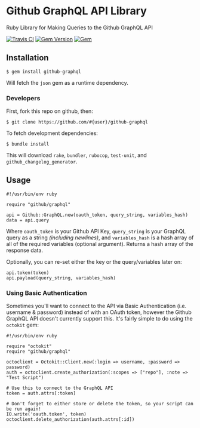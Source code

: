 # Github GraphQL API Library

Ruby Library for Making Queries to the Github GraphQL API

[![Travis CI](https://img.shields.io/travis/karagenit/github-graphql.svg?style=flat-square)](https://travis-ci.org/karagenit/github-graphql)
[![Gem Version](https://img.shields.io/gem/v/github-graphql.svg?style=flat-square)](https://rubygems.org/gems/github-graphql)
[![Gem](https://img.shields.io/gem/dt/github-graphql.svg?style=flat-square)](https://rubygems.org/gems/github-graphql)

## Installation

```
$ gem install github-graphql
```

Will fetch the `json` gem as a runtime dependency.

### Developers

First, fork this repo on github, then:

```
$ git clone https://github.com/#{user}/github-graphql
```

To fetch development dependencies:

```
$ bundle install
```

This will download `rake`, `bundler`, `rubocop`, `test-unit`, and `github_changelog_generator`.

## Usage

```
#!/usr/bin/env ruby

require "github/graphql"

api = Github::GraphQL.new(oauth_token, query_string, variables_hash)
data = api.query
```

Where `oauth_token` is your Github API Key, `query_string` is your GraphQL query as a string *(including newlines)*, and `variables_hash` is a hash array of all of the required variables (optional argument). Returns a hash array of the response data. 

Optionally, you can re-set either the key or the query/variables later on:

```
api.token(token)
api.payload(query_string, variables_hash)
```

### Using Basic Authentication

Sometimes you'll want to connect to the API via Basic Authentication (i.e. username & password) instead of with an OAuth token, however the Github GraphQL API doesn't currently support this. It's fairly simple to do using the `octokit` gem:

```
#!/usr/bin/env ruby

require "octokit"
require "github/graphql"

octoclient = Octokit::Client.new(:login => username, :password => password)
auth = octoclient.create_authorization(:scopes => ["repo"], :note => "Test Script")

# Use this to connect to the GraphQL API
token = auth.attrs[:token]

# Don't forget to either store or delete the token, so your script can be run again!
IO.write('oauth.token', token)
octoclient.delete_authorization(auth.attrs[:id])
```
